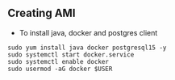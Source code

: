## Creating AMI

- To install java, docker and postgres client
```
sudo yum install java docker postgresql15 -y
sudo systemctl start docker.service
sudo systemctl enable docker
sudo usermod -aG docker $USER
```